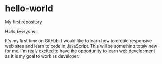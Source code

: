 # hello-world
My first repository

Hallo Everyone!

It's my first time on GitHub. I would like to learn how to create responsive web sites and learn to code in JavaScript. This will be something totaly new for me. I'm realy excited to have the opportunity to learn web development as it is my goal to work as developer.
 
